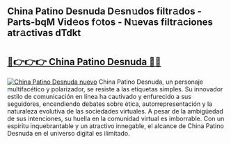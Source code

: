 ## China Patino Desnuda D𝚎sn𝚞dos filtr𝚊dos - Parts-bqM Vid𝚎os f𝚘tos - N𝚞evas filtr𝚊ciones atr𝚊ctivas dTdkt

# <h2><a href="http://mb4moi.tromn.icu/?c=China+Patino+Desnuda">🔗👉👉👉 China Patino Desnuda 🔗🔗</a></h2>

[![China Patino Desnuda nuevo](https://i.imgur.com/pEAQMta.gif)](http://mb4moi.tromn.icu/?c=China+Patino+Desnuda)
China Patino Desnuda, un personaje multifacético y polarizador, se resiste a las etiquetas simples. Su innovador estilo de comunicación en línea ha cautivado y enfurecido a sus seguidores, encendiendo debates sobre ética, autorrepresentación y la naturaleza evolutiva de las sociedades virtuales. A pesar de la ambigüedad de sus intenciones, su huella en la comunidad virtual es imborrable. Con un espíritu inquebrantable y un atractivo innegable, el alcance de China Patino Desnuda en el universo digital es ilimitado.
